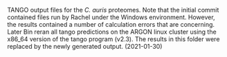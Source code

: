 TANGO output files for the *C. auris* proteomes. Note that the initial commit contained files run by Rachel under the Windows environment. However, the results contained a number of calculation errors that are concerning. Later Bin reran all tango predictions on the ARGON linux cluster using the x86_64 version of the tango program (v2.3). The results in this folder were replaced by the newly generated output. (2021-01-30)
